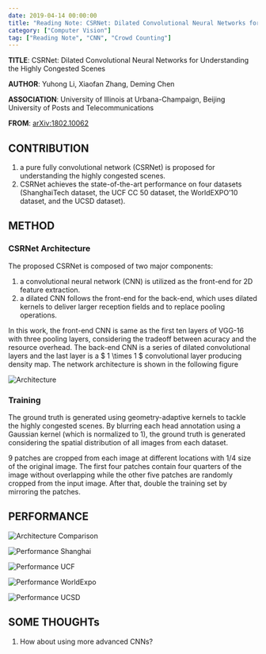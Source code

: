 ```yaml
---
date: 2019-04-14 00:00:00
title: "Reading Note: CSRNet: Dilated Convolutional Neural Networks for Understanding the Highly Congested Scenes"
category: ["Computer Vision"]
tag: ["Reading Note", "CNN", "Crowd Counting"]
---
```


**TITLE**: CSRNet: Dilated Convolutional Neural Networks for Understanding the Highly Congested Scenes

**AUTHOR**: Yuhong Li, Xiaofan Zhang, Deming Chen

**ASSOCIATION**: University of Illinois at Urbana-Champaign, Beijing University of Posts and Telecommunications

**FROM**: [arXiv:1802.10062](https://arxiv.org/abs/1802.10062)

## CONTRIBUTION

1. a pure fully convolutional network (CSRNet) is proposed for understanding the highly congested scenes.
2. CSRNet achieves the state-of-the-art performance on four datasets (ShanghaiTech dataset, the UCF CC 50 dataset, the WorldEXPO’10 dataset, and the UCSD dataset).

## METHOD

### CSRNet Architecture

The proposed CSRNet is composed of two major components: 

1. a convolutional neural network (CNN) is utilized as the front-end for 2D feature extraction.
2. a dilated CNN follows the front-end for the back-end, which uses dilated kernels to deliver larger reception fields and to replace pooling operations.

In this work, the front-end CNN is same as the first ten layers of VGG-16 with three pooling layers, considering the tradeoff between acuracy and the resource overhead. The back-end CNN is a series of dilated convolutional layers and the last layer is a $ 1 \times 1 $ convolutional layer producing density map. The network architecture is shown in the following figure

![Architecture](/img/ReadingNote/20190414/CSRNet_architecture.png "Architecture")

### Training

The ground truth is generated using geometry-adaptive kernels to tackle the highly congested scenes. By blurring each head annotation using a Gaussian kernel (which is normalized to 1), the ground truth is generated considering the spatial distribution of all images from each dataset.

9 patches are cropped from each image at different locations with 1/4 size of the original image. The first four patches contain four quarters of the image without overlapping while the other five patches are randomly cropped from the input image. After that, double the training set by mirroring the patches.

## PERFORMANCE

![Architecture Comparison](/img/ReadingNote/20190414/performance_comp.png "Architecture Comparison")

![Performance Shanghai](/img/ReadingNote/20190414/performance_shanghai.png "Performance Shanghai")

![Performance UCF](/img/ReadingNote/20190414/performance_ucf.png "Performance UCF")

![Performance WorldExpo](/img/ReadingNote/20190414/performance_worldexpo.png "Performance WorldExpo")

![Performance UCSD](/img/ReadingNote/20190414/performance_UCSD.png "Performance UCSD")

## SOME THOUGHTs

1. How about using more advanced CNNs?
